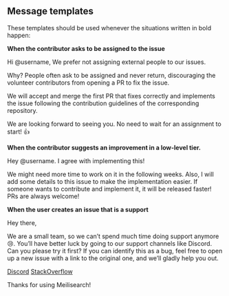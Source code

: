 ## Message templates

These templates should be used whenever the situations written in bold happen:

**When the contributor asks to be assigned to the issue**

Hi \@username, We prefer not assigning external people to our issues.

Why? People often ask to be assigned and never return, discouraging the volunteer contributors from opening a PR to fix the issue.

We will accept and merge the first PR that fixes correctly and implements the issue following the contribution guidelines of the corresponding repository.

We are looking forward to seeing you. No need to wait for an assignment to start! :+1:

**When the contributor suggests an improvement in a low-level tier.**

Hey \@username.
I agree with implementing this!

We might need more time to work on it in the following weeks. Also, I will add some details to this issue to make the implementation easier.
If someone wants to contribute and implement it, it will be released faster! PRs are always welcome!

**When the user creates an issue that is a support**

Hey there,

We are a small team, so we can’t spend much time doing support anymore :cry:. 
You’ll have better luck by going to our support channels like Discord. Can you please try it first? 
If you can identify this as a bug, feel free to open up a new issue with a link to the original one, and we’ll gladly help you out.

[Discord](https://discord.gg/meilisearch) 
[StackOverflow](https://stackoverflow.com/questions/tagged/meilisearch)

Thanks for using Meilisearch!
